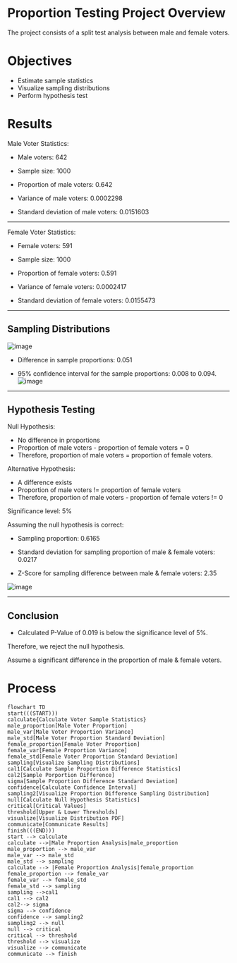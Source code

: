 # Proportion Testing Project Overview
The project consists of a split test analysis between male and female voters.

# Objectives
- Estimate sample statistics
- Visualize sampling distributions
- Perform hypothesis test

# Results
Male Voter Statistics:

- Male voters: 642

- Sample size: 1000

- Proportion of male voters: 0.642

- Variance of male voters: 0.0002298

- Standard deviation of male voters: 0.0151603

---

Female Voter Statistics:

- Female voters: 591

- Sample size: 1000

- Proportion of female voters: 0.591

- Variance of female voters: 0.0002417

- Standard deviation of female voters: 0.0155473

---

## Sampling Distributions
![image](https://github.com/frantzalexander/proportion_testing/assets/128331579/490c7892-5164-403d-bdd4-6df592b4e0b7)


- Difference in sample proportions: 0.051

- 95% confidence interval for the sample proportions: 0.008 to 0.094.
![image](https://github.com/frantzalexander/proportion_testing/assets/128331579/5cedfc3b-cdb2-4811-94e9-75bd68c90de3)


---

## Hypothesis Testing
Null Hypothesis: 

- No difference in proportions
- Proportion of male voters - proportion of female voters = 0
- Therefore, proportion of male voters = proportion of female voters.

Alternative Hypothesis: 

- A difference exists
- Proportion of male voters != proportion of female voters
- Therefore, proportion of male voters - proportion of female voters != 0  

Significance level: 5%

Assuming the null hypothesis is correct:

- Sampling proportion: 0.6165

- Standard deviation for sampling proportion of male & female voters: 0.0217

- Z-Score for sampling difference between male & female voters: 2.35

![image](https://github.com/frantzalexander/proportion_testing/assets/128331579/45699511-3c30-4f89-82e3-b6566019faeb)

---

## Conclusion
- Calculated P-Value of 0.019 is below the significance level of 5%.

Therefore, we reject the null hypothesis.

Assume a significant difference in the proportion of male & female voters. 



# Process
```mermaid
flowchart TD 
start(((START)))
calculate{Calculate Voter Sample Statistics}
male_proportion[Male Voter Proportion]
male_var[Male Voter Proportion Variance]
male_std[Male Voter Proportion Standard Deviation]
female_proportion[Female Voter Proportion]
female_var[Female Proportion Variance]
female_std[Female Voter Proportion Standard Deviation]
sampling[Visualize Sampling Distributions]
cal1[Calculate Sample Proportion Difference Statistics]
cal2[Sample Porportion Difference]
sigma[Sample Proportion Difference Standard Deviation]
confidence[Calculate Confidence Interval]
sampling2[Visualize Proportion Difference Sampling Distribution]
null[Calculate Null Hypothesis Statistics]
critical[Critical Values]
threshold[Upper & Lower Thresholds]
visualize[Visualize Distribution PDF]
communicate[Communicate Results]
finish(((END)))
start --> calculate
calculate -->|Male Proportion Analysis|male_proportion
male_proportion --> male_var
male_var --> male_std
male_std --> sampling
calculate --> |Female Proportion Analysis|female_proportion
female_proportion --> female_var
female_var --> female_std
female_std --> sampling
sampling -->cal1
cal1 --> cal2
cal2--> sigma
sigma --> confidence
confidence --> sampling2
sampling2 --> null
null --> critical
critical --> threshold
threshold --> visualize
visualize --> communicate
communicate --> finish

